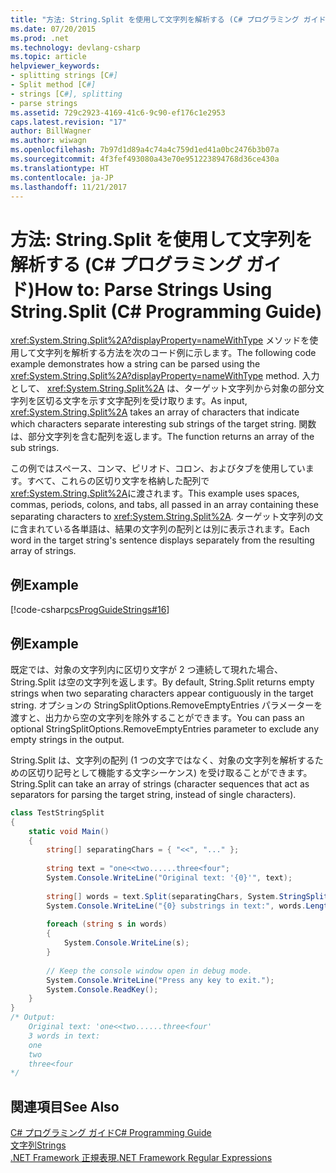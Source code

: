 ```yaml
---
title: "方法: String.Split を使用して文字列を解析する (C# プログラミング ガイド)"
ms.date: 07/20/2015
ms.prod: .net
ms.technology: devlang-csharp
ms.topic: article
helpviewer_keywords:
- splitting strings [C#]
- Split method [C#]
- strings [C#], splitting
- parse strings
ms.assetid: 729c2923-4169-41c6-9c90-ef176c1e2953
caps.latest.revision: "17"
author: BillWagner
ms.author: wiwagn
ms.openlocfilehash: 7b97d1d89a4c74a4c759d1ed41a0bc2476b3b07a
ms.sourcegitcommit: 4f3fef493080a43e70e951223894768d36ce430a
ms.translationtype: HT
ms.contentlocale: ja-JP
ms.lasthandoff: 11/21/2017
---
```

# <a name="how-to-parse-strings-using-stringsplit-c-programming-guide"></a><span data-ttu-id="f232b-102">方法: String.Split を使用して文字列を解析する (C# プログラミング ガイド)</span><span class="sxs-lookup"><span data-stu-id="f232b-102">How to: Parse Strings Using String.Split (C# Programming Guide)</span></span>
<span data-ttu-id="f232b-103"><xref:System.String.Split%2A?displayProperty=nameWithType> メソッドを使用して文字列を解析する方法を次のコード例に示します。</span><span class="sxs-lookup"><span data-stu-id="f232b-103">The following code example demonstrates how a string can be parsed using the <xref:System.String.Split%2A?displayProperty=nameWithType> method.</span></span> <span data-ttu-id="f232b-104">入力として、 <xref:System.String.Split%2A> は、ターゲット文字列から対象の部分文字列を区切る文字を示す文字配列を受け取ります。</span><span class="sxs-lookup"><span data-stu-id="f232b-104">As input, <xref:System.String.Split%2A> takes an array of characters that indicate which characters separate interesting sub strings of the target string.</span></span>  <span data-ttu-id="f232b-105">関数は、部分文字列を含む配列を返します。</span><span class="sxs-lookup"><span data-stu-id="f232b-105">The function returns an array of the sub strings.</span></span>  
  
 <span data-ttu-id="f232b-106">この例ではスペース、コンマ、ピリオド、コロン、およびタブを使用しています。すべて、これらの区切り文字を格納した配列で <xref:System.String.Split%2A>に渡されます。</span><span class="sxs-lookup"><span data-stu-id="f232b-106">This example uses spaces, commas, periods, colons, and tabs, all passed in an array containing these separating characters to <xref:System.String.Split%2A>.</span></span>  <span data-ttu-id="f232b-107">ターゲット文字列の文に含まれている各単語は、結果の文字列の配列とは別に表示されます。</span><span class="sxs-lookup"><span data-stu-id="f232b-107">Each word in the target string's sentence displays separately from the resulting array of strings.</span></span>  
  
## <a name="example"></a><span data-ttu-id="f232b-108">例</span><span class="sxs-lookup"><span data-stu-id="f232b-108">Example</span></span>  
 [!code-csharp[csProgGuideStrings#16](../../../csharp/programming-guide/strings/codesnippet/CSharp/how-to-parse-strings-using-string-split_1.cs)]  
  
## <a name="example"></a><span data-ttu-id="f232b-109">例</span><span class="sxs-lookup"><span data-stu-id="f232b-109">Example</span></span>  
 <span data-ttu-id="f232b-110">既定では、対象の文字列内に区切り文字が 2 つ連続して現れた場合、String.Split は空の文字列を返します。</span><span class="sxs-lookup"><span data-stu-id="f232b-110">By default, String.Split returns empty strings when two separating characters appear contiguously in the target string.</span></span>  <span data-ttu-id="f232b-111">オプションの StringSplitOptions.RemoveEmptyEntries パラメーターを渡すと、出力から空の文字列を除外することができます。</span><span class="sxs-lookup"><span data-stu-id="f232b-111">You can pass an optional StringSplitOptions.RemoveEmptyEntries parameter to exclude any empty strings in the output.</span></span>  
  
 <span data-ttu-id="f232b-112">String.Split は、文字列の配列 (1 つの文字ではなく、対象の文字列を解析するための区切り記号として機能する文字シーケンス) を受け取ることができます。</span><span class="sxs-lookup"><span data-stu-id="f232b-112">String.Split can take an array of strings (character sequences that act as separators for parsing the target string, instead of single characters).</span></span>  
  
```csharp  
class TestStringSplit  
{  
    static void Main()  
    {  
        string[] separatingChars = { "<<", "..." };  
  
        string text = "one<<two......three<four";  
        System.Console.WriteLine("Original text: '{0}'", text);  
  
        string[] words = text.Split(separatingChars, System.StringSplitOptions.RemoveEmptyEntries );  
        System.Console.WriteLine("{0} substrings in text:", words.Length);  
  
        foreach (string s in words)  
        {  
            System.Console.WriteLine(s);  
        }  
  
        // Keep the console window open in debug mode.  
        System.Console.WriteLine("Press any key to exit.");  
        System.Console.ReadKey();  
    }  
}  
/* Output:  
    Original text: 'one<<two......three<four'  
    3 words in text:  
    one  
    two  
    three<four  
*/  
```  
  
## <a name="see-also"></a><span data-ttu-id="f232b-113">関連項目</span><span class="sxs-lookup"><span data-stu-id="f232b-113">See Also</span></span>  
 [<span data-ttu-id="f232b-114">C# プログラミング ガイド</span><span class="sxs-lookup"><span data-stu-id="f232b-114">C# Programming Guide</span></span>](../../../csharp/programming-guide/index.md)  
 [<span data-ttu-id="f232b-115">文字列</span><span class="sxs-lookup"><span data-stu-id="f232b-115">Strings</span></span>](../../../csharp/programming-guide/strings/index.md)  
 [<span data-ttu-id="f232b-116">.NET Framework 正規表現</span><span class="sxs-lookup"><span data-stu-id="f232b-116">.NET Framework Regular Expressions</span></span>](https://msdn.microsoft.com/library/hs600312)
